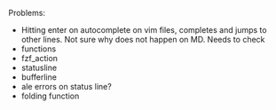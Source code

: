 Problems:
  - Hitting enter on autocomplete on vim files, completes and jumps to other lines.
    Not sure why does not happen on MD. Needs to check
  - functions
  - fzf_action
  - statusline
  - bufferline
  - ale errors on status line?
  - folding function
